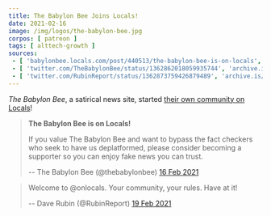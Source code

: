 ```yaml
---
title: The Babylon Bee Joins Locals!
date: 2021-02-16
image: /img/logos/the-babylon-bee.jpg
corpos: [ patreon ]
tags: [ alttech-growth ]
sources:
 - [ 'babylonbee.locals.com/post/440513/the-babylon-bee-is-on-locals', 'babylonbee.locals.com/post/440513/the-babylon-bee-is-on-locals' ]
 - [ 'twitter.com/TheBabylonBee/status/1362862018059935744', 'archive.is/i6tvK' ]
 - [ 'twitter.com/RubinReport/status/1362873759426879489', 'archive.is/IcwIv' ]
---
```


_The Babylon Bee_, a satirical news site, started [their own community on
Locals](https://babylonbee.locals.com)!

> **The Babylon Bee is on Locals!**
>
> If you value The Babylon Bee and want to bypass the fact checkers who seek to
> have us deplatformed, please consider becoming a supporter so you can enjoy
> fake news you can trust.
>
> -- The Babylon Bee (@thebabylonbee) [16 Feb 2021](https://archive.is/py6jE#selection-203.17-209.178)

> Welcome to @onlocals. Your community, your rules. Have at it!
>
> -- Dave Rubin (@RubinReport) [19 Feb 2021](https://archive.is/IcwIv)
